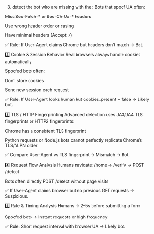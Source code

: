 3) detect the bot who are missing with the : 
Bots that spoof UA often:

Miss Sec-Fetch-* or Sec-Ch-Ua-* headers

Use wrong header order or casing

Have minimal headers (Accept: */*)

✅ Rule: If User-Agent claims Chrome but headers don’t match → Bot.

2️⃣ Cookie & Session Behavior
Real browsers always handle cookies automatically

Spoofed bots often:

Don’t store cookies

Send new session each request

✅ Rule: If User-Agent looks human but cookies_present = false → Likely bot.

3️⃣ TLS / HTTP Fingerprinting
Advanced detection uses JA3/JA4 TLS fingerprints or HTTP2 fingerprints:

Chrome has a consistent TLS fingerprint

Python requests or Node.js bots cannot perfectly replicate Chrome’s TLS/ALPN order

✅ Compare User-Agent vs TLS fingerprint → Mismatch → Bot.

4️⃣ Request Flow Analysis
Humans navigate: /home → /verify → POST /detect

Bots often directly POST /detect without page visits

✅ If User-Agent claims browser but no previous GET requests → Suspicious.

5️⃣ Rate & Timing Analysis
Humans → 2–5s before submitting a form

Spoofed bots → Instant requests or high frequency

✅ Rule: Short request interval with browser UA → Likely bot.